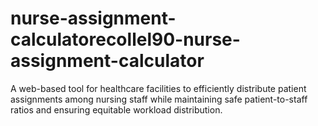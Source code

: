 # nurse-assignment-calculatorecollel90-nurse-assignment-calculator
A web-based tool for healthcare facilities to efficiently distribute patient assignments among nursing staff while maintaining safe patient-to-staff ratios and ensuring equitable workload distribution.
